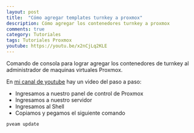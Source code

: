 ```yaml
---
layout: post
title:  "Cómo agregar templates turnkey a proxmox"
description: Cómo agregar los contenedores turnkey a proxmox
comments: true
category: Tutoriales
tags: Tutoriales Proxmox
youtube: https://youtu.be/x2nCjLq2KLE
---
```

Comando de consola para lograr agregar los contenedores de turnkey al administrador de maquinas virtuales Proxmox.

En <a target="_blank" href="{{ page.youtube }}">mi canal de youtube</a> hay un video del paso a paso:

* Ingresamos a nuestro panel de control de Proxmox
* Ingresamos a nuestro servidor
* Ingresamos al Shell
* Copiamos y pegamos el siguiente comando

```C#
pveam update
```
